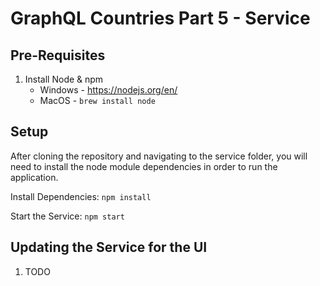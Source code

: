 # GraphQL Countries Part 5 - Service

## Pre-Requisites

1) Install Node & npm
    + Windows - https://nodejs.org/en/
    + MacOS - `brew install node`

## Setup

After cloning the repository and navigating to the service folder, you will need to install the node module dependencies in order to run the application.

Install Dependencies: `npm install`

Start the Service: `npm start`

## Updating the Service for the UI

1) TODO